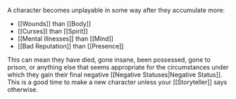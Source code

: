A character becomes unplayable in some way after they accumulate more:
- [[Wounds]] than [[Body]]
- [[Curses]] than [[Spirit]]
- [[Mental Illnesses]] than [[Mind]]
- [[Bad Reputation]] than [[Presence]]

This can mean they have died, gone insane, been possessed, gone to prison, or anything else that seems appropriate for the circumstances under which they gain their final negative [[Negative Statuses|Negative Status]]. This is a good time to make a new character unless your [[Storyteller]] says otherwise.